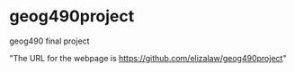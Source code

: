 # geog490project
geog490 final project

"The URL for the webpage is https://github.com/elizalaw/geog490project"
